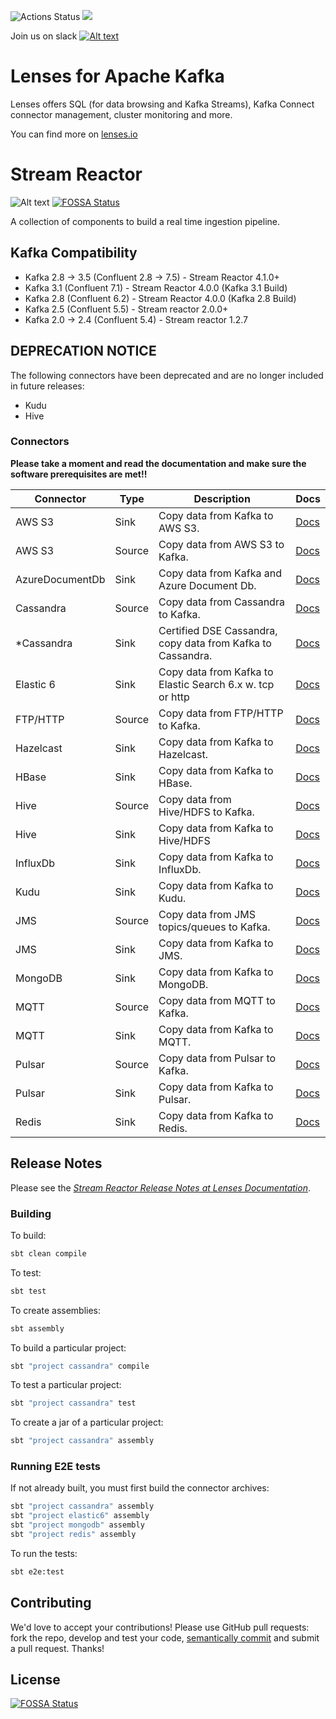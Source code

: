 ![Actions Status](https://github.com/lensesio/stream-reactor/actions/workflows/build.yml/badge.svg)
[<img src="https://img.shields.io/badge/docs--orange.svg?"/>](https://docs.lenses.io/connectors/)

Join us on slack [![Alt text](images/slack.jpeg)](https://launchpass.com/lensesio)

# Lenses for Apache Kafka

Lenses offers SQL (for data browsing and Kafka Streams), Kafka Connect connector management, cluster monitoring and
more.

You can find more on [lenses.io](http://www.lenses.io)

# Stream Reactor

![Alt text](images/streamreactor-logo.png)
[![FOSSA Status](https://app.fossa.com/api/projects/git%2Bgithub.com%2Flensesio%2Fstream-reactor.svg?type=shield)](https://app.fossa.com/projects/git%2Bgithub.com%2Flensesio%2Fstream-reactor?ref=badge_shield)

A collection of components to build a real time ingestion pipeline.

## Kafka Compatibility

* Kafka 2.8 -> 3.5 (Confluent 2.8 -> 7.5) - Stream Reactor 4.1.0+
* Kafka 3.1 (Confluent 7.1) - Stream Reactor 4.0.0 (Kafka 3.1 Build)
* Kafka 2.8 (Confluent 6.2) - Stream Reactor 4.0.0 (Kafka 2.8 Build)
* Kafka 2.5 (Confluent 5.5) - Stream reactor 2.0.0+
* Kafka 2.0 -> 2.4 (Confluent 5.4) - Stream reactor 1.2.7

## DEPRECATION NOTICE

The following connectors have been deprecated and are no longer included in future releases:

* Kudu
* Hive

### Connectors

**Please take a moment and read the documentation and make sure the software prerequisites are met!!**

| Connector       | Type   | Description                                                 | Docs                                                                                                 |
|-----------------|--------|-------------------------------------------------------------|------------------------------------------------------------------------------------------------------|
| AWS S3          | Sink   | Copy data from Kafka to AWS S3.                             | [Docs](https://docs.lenses.io/5.2/connectors/sinks/s3sinkconnector/)                                 |
| AWS S3          | Source | Copy data from AWS S3 to Kafka.                             | [Docs](https://docs.lenses.io/5.2/connectors/sources/s3sourceconnector/)                             |
| AzureDocumentDb | Sink   | Copy data from Kafka and Azure Document Db.                 | [Docs](https://docs.lenses.io/connectors/sink/azuredocdb.html)                                       |
| Cassandra       | Source | Copy data from Cassandra to Kafka.                          | [Docs](https://docs.lenses.io/connectors/source/cassandra.html)                                      |
| *Cassandra      | Sink   | Certified DSE Cassandra, copy data from Kafka to Cassandra. | [Docs](https://docs.lenses.io/connectors/sink/cassandra.html)                                        |
| Elastic 6       | Sink   | Copy data from Kafka to Elastic Search 6.x w. tcp or http   | [Docs](https://docs.lenses.io/connectors/sink/elastic6.html)                                         |
| FTP/HTTP        | Source | Copy data from FTP/HTTP to Kafka.                           | [Docs](https://docs.lenses.io/5.2/connectors/sources/ftpsourceconnector/)                            |
| Hazelcast       | Sink   | Copy data from Kafka to Hazelcast.                          | [Docs](https://docs.lenses.io/connectors/sink/hazelcast.html)                                        |
| HBase           | Sink   | Copy data from Kafka to HBase.                              | [Docs](https://docs.lenses.io/connectors/sink/hbase.html)                                            |
| Hive            | Source | Copy data from Hive/HDFS to Kafka.                          | [Docs](https://docs.lenses.io/connectors/source/hive.html)                                           |
| Hive            | Sink   | Copy data from Kafka to Hive/HDFS                           | [Docs](https://docs.lenses.io/connectors/sink/hive.html)                                             |
| InfluxDb        | Sink   | Copy data from Kafka to InfluxDb.                           | [Docs](https://docs.lenses.io/4.0/integrations/connectors/stream-reactor/sinks/influxsinkconnector/) |
| Kudu            | Sink   | Copy data from Kafka to Kudu.                               | [Docs](https://docs.lenses.io/connectors/sink/kudu.html)                                             |
| JMS             | Source | Copy data from JMS topics/queues to Kafka.                  | [Docs](https://docs.lenses.io/connectors/source/jms.html)                                            |
| JMS             | Sink   | Copy data from Kafka to JMS.                                | [Docs](https://docs.lenses.io/connectors/sink/jms.html)                                              |
| MongoDB         | Sink   | Copy data from Kafka to MongoDB.                            | [Docs](https://docs.lenses.io/connectors/sink/mongo.html)                                            |
| MQTT            | Source | Copy data from MQTT to Kafka.                               | [Docs](https://docs.lenses.io/connectors/source/mqtt.html)                                           |
| MQTT            | Sink   | Copy data from Kafka to MQTT.                               | [Docs](https://docs.lenses.io/connectors/sink/mqtt.html)                                             |
| Pulsar          | Source | Copy data from Pulsar to Kafka.                             | [Docs](https://docs.lenses.io/connectors/source/pulsar.html)                                         |
| Pulsar          | Sink   | Copy data from Kafka to Pulsar.                             | [Docs](https://docs.lenses.io/connectors/sink/pulsar.html)                                           |
| Redis           | Sink   | Copy data from Kafka to Redis.                              | [Docs](https://docs.lenses.io/connectors/sink/redis.html)                                            |

## Release Notes

Please see the
*[Stream Reactor Release Notes at Lenses Documentation](https://docs.lenses.io/4.3/integrations/connectors/sr-release-notes/)*.

### Building

To build:

```bash
sbt clean compile
```

To test:

```bash
sbt test
```

To create assemblies:

```bash
sbt assembly
```

To build a particular project:

```bash
sbt "project cassandra" compile
```

To test a particular project:

```bash
sbt "project cassandra" test
```

To create a jar of a particular project:

```bash
sbt "project cassandra" assembly
```

### Running E2E tests

If not already built, you must first build the connector archives:

```bash
sbt "project cassandra" assembly
sbt "project elastic6" assembly 
sbt "project mongodb" assembly
sbt "project redis" assembly
```

To run the tests:

```bash
sbt e2e:test
```

## Contributing

We'd love to accept your contributions! Please use GitHub pull requests: fork the repo, develop and test your code,
[semantically commit](http://karma-runner.github.io/1.0/dev/git-commit-msg.html) and submit a pull request. Thanks!

## License

[![FOSSA Status](https://app.fossa.com/api/projects/git%2Bgithub.com%2Flensesio%2Fstream-reactor.svg?type=large)](https://app.fossa.com/projects/git%2Bgithub.com%2Flensesio%2Fstream-reactor?ref=badge_large)


